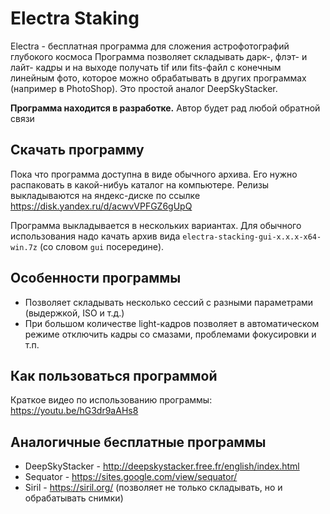 # Electra Staking
Electra - бесплатная программа для сложения астрофотографий глубокого космоса
Программа позволяет складывать дарк-, флэт- и лайт- кадры и на выходе получать
tif или fits-файл с конечным линейным фото, которое можно обрабатывать в других
программах (например в PhotoShop). Это простой аналог DeepSkyStacker.

**Программа находится в разработке.** Автор будет рад любой обратной связи

## Скачать программу
Пока что программа доступна в виде обычного архива. Его нужно распаковать в какой-нибуь
каталог на компьютере. Релизы выкладываются на яндекс-диске
по ссылке https://disk.yandex.ru/d/acwvVPFGZ6gUpQ

Программа выкладывается в нескольких вариантах. Для обычного использования надо качать архив
вида `electra-stacking-gui-x.x.x-x64-win.7z` (со словом `gui` посередине).

## Особенности программы
* Позволяет складывать несколько сессий с разными параметрами (выдержкой, ISO и т.д.)
* При большом количестве light-кадров позволяет в автоматическом режиме отключить кадры со смазами,
проблемами фокусировки и т.п.

## Как пользоваться программой
Краткое видео по использованию программы: https://youtu.be/hG3dr9aAHs8

## Аналогичные бесплатные программы
* DeepSkyStacker - http://deepskystacker.free.fr/english/index.html
* Sequator - https://sites.google.com/view/sequator/
* Siril - https://siril.org/ (позволяет не только складывать, но и обрабатывать снимки)